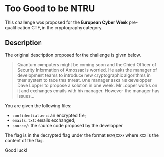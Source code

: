 # Too Good to be NTRU

This challenge was proposed for the **European Cyber Week** pre-qualification CTF,
in the cryptography category.


## Description

The original description proposed for the challenge is given below.


> Quantum computers might be coming soon and the Chied Officer of Security Information of Amossax is worried.
> He asks the manager of development teams to introduce new cryptographic algorithms in their system to face this threat.
> One manager asks his developper Dave Lopper to propose a solution in one week.
> Mr Lopper works on it and exchanges emails with his manager.
> However, the manager has issues...


You are given the following files:
- `confidential.enc`: an encrypted file;
- `emails.txt`: emails exchanged;
- `source/`: the source code proposed by the developper.

The flag is in the decrypted flag under the format `ECW{XXX}` where `XXX`
is the content of the flag.

Good luck!
